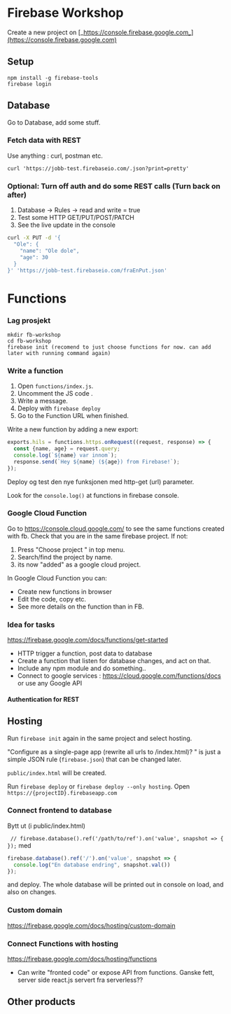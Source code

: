 # Firebase Workshop

Create a new project on [_https://console.firebase.google.com_](https://console.firebase.google.com)


## Setup

```node
npm install -g firebase-tools
firebase login
```


## Database
Go to Database, add some stuff.


### Fetch data with REST
Use anything : curl, postman etc.

`curl 'https://jobb-test.firebaseio.com/.json?print=pretty'`



### Optional: Turn off auth and do some REST calls (Turn back on after)
1. Database -> Rules -> read and write = true
2. Test some HTTP GET/PUT/POST/PATCH
3. See the live update in the console

```bash
curl -X PUT -d '{
  "Ole": {
    "name": "Ole dole",
    "age": 30
  }
}' 'https://jobb-test.firebaseio.com/fraEnPut.json'
```




# Functions

### Lag prosjekt
```node
mkdir fb-workshop
cd fb-workshop
firebase init (recomend to just choose functions for now. can add later with running command again)
```


### Write a function
1. Open `functions/index.js`.
1. Uncomment the JS code .
1. Write a message.
1. Deploy with `firebase deploy`
1. Go to the Function URL when finished.


Write a new function by adding a new export:

```javascript
exports.hils = functions.https.onRequest((request, response) => {
  const {name, age} = request.query;
  console.log(`${name} var innom`);
  response.send(`Hey ${name} (${age}) from Firebase!`);
});
```
Deploy og test den nye funksjonen med http-get (url) parameter.

Look for the `console.log()` at functions in firebase console.

### Google Cloud Function
Go to https://console.cloud.google.com/ to see the same functions created with fb.
Check that you are in the same firebase project.
If not:
1. Press "Choose project " in top menu.
1. Search/find the project by name.
1. its now "added" as a google cloud project.

In Google Cloud Function you can:
* Create new functions in browser
* Edit the code, copy etc.
* See more details on the function than in FB.



### Idea for tasks
https://firebase.google.com/docs/functions/get-started

* HTTP trigger a function, post data to database
* Create a function that listen for database changes, and act on that.
* Include any npm module and do something..
* Connect to google services : https://cloud.google.com/functions/docs or use any Google API

 


#### Authentication for REST


## Hosting

Run `firebase init` again in the same project and select hosting.

"Configure as a single-page app (rewrite all urls to /index.html)? "
is just a simple JSON rule (`firebase.json`) that can be changed later.


`public/index.html` will be created.

Run `firebase deploy` or `firebase deploy --only hosting`.
Open `https://{projectID}.firebaseapp.com` 

### Connect frontend to database
Bytt ut (i public/index.html)

` // firebase.database().ref('/path/to/ref').on('value', snapshot => { });`
med
```javascript
firebase.database().ref('/').on('value', snapshot => {
  console.log("En database endring", snapshot.val())
});
```
and deploy.
The whole database will be printed out in console on load, and also on changes.

### Custom domain
https://firebase.google.com/docs/hosting/custom-domain

### Connect Functions with hosting
https://firebase.google.com/docs/hosting/functions
* Can write "fronted code" or expose API from functions. Ganske fett, server side react.js servert fra serverless??



## Other products
